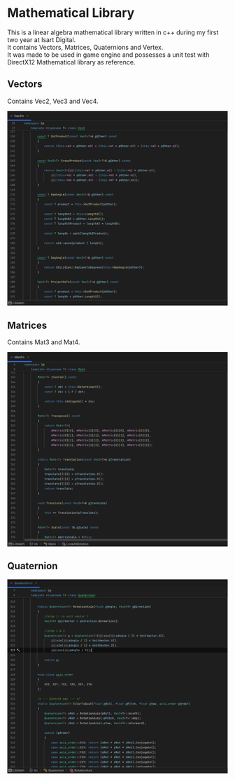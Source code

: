 # Mathematical Library

This is a linear algebra mathematical library written in c++ during my first two year at Isart Digital. <br/>
It contains Vectors, Matrices, Quaternions and Vertex. <br/>
It was made to be used in game engine and possesses a unit test with DirectX12 Mathematical library as reference.

## Vectors
Contains Vec2, Vec3 and Vec4. <br/>

![Vec3](Screenshot/Vector.png)<br/>

## Matrices
Contains Mat3 and Mat4.<br/>

![Mat4](Screenshot/Matrix.png)<br/>

## Quaternion
![XOR](Screenshot/Quaternion.png)<br/>
